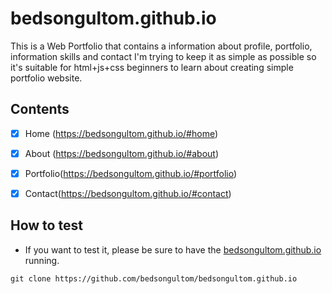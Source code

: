 # bedsongultom.github.io
This is a Web Portfolio that contains a information about profile, portfolio, information skills and contact I'm trying to keep it as simple as possible so it's suitable for html+js+css beginners to learn about creating simple portfolio website.
## Contents

* [x] Home (https://bedsongultom.github.io/#home)
* [x] About (https://bedsongultom.github.io/#about)
* [x] Portfolio(https://bedsongultom.github.io/#portfolio)

* [x] Contact(https://bedsongultom.github.io/#contact)

## How to test

* If you want to test it, please be sure to have the [bedsongultom.github.io](https://github.com/bedsongultom/bedsongultom.github.io) running.

```
git clone https://github.com/bedsongultom/bedsongultom.github.io


